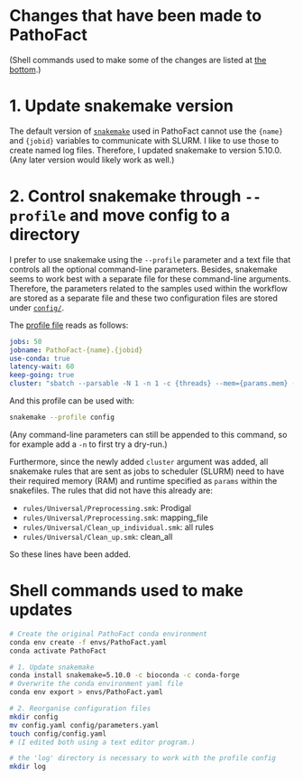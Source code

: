 # Changes that have been made to PathoFact

(Shell commands used to make some of the changes are listed
at [the bottom](#shell-commands-used-to-make-updates).)

# 1. Update snakemake version

The default version of [`snakemake`](https://snakemake.readthedocs.io/)
used in PathoFact cannot use the `{name}` and `{jobid}` variables to 
communicate with SLURM. I like to use those to create named log files.
Therefore, I updated snakemake to version 5.10.0.
(Any later version would likely work as well.)

# 2. Control snakemake through `--profile` and move config to a directory

I prefer to use snakemake using the `--profile` parameter and a text file
that controls all the optional command-line parameters.
Besides, snakemake seems to work best with a separate file for these
command-line arguments.
Therefore, the parameters related to the samples used within the
workflow are stored as a separate file and these two configuration files
are stored under [`config/`](config).

The [profile file](config/config.yaml) reads as follows:

```yaml
jobs: 50
jobname: PathoFact-{name}.{jobid}
use-conda: true
latency-wait: 60
keep-going: true
cluster: "sbatch --parsable -N 1 -n 1 -c {threads} --mem={params.mem} -t {params.runtime} -D . -e log/{name}-{jobid}.err -o log/{name}-{jobid}.out"
```

And this profile can be used with:

```bash
snakemake --profile config
```

(Any command-line parameters can still be appended to this command, so
for example add a `-n` to first try a dry-run.)

Furthermore, since the newly added `cluster` argument was added,
all snakemake rules that are sent as jobs to scheduler (SLURM)
need to have their required memory (RAM) and runtime specified as
`params` within the snakefiles. The rules that did not have this
already are:

 - `rules/Universal/Preprocessing.smk`: Prodigal  
 - `rules/Universal/Preprocessing.smk`: mapping_file  
 - `rules/Universal/Clean_up_individual.smk`: all rules  
 - `rules/Universal/Clean_up.smk`: clean_all

So these lines have been added.

# Shell commands used to make updates

```bash
# Create the original PathoFact conda environment
conda env create -f envs/PathoFact.yaml
conda activate PathoFact

# 1. Update snakemake
conda install snakemake=5.10.0 -c bioconda -c conda-forge
# Overwrite the conda environment yaml file
conda env export > envs/PathoFact.yaml

# 2. Reorganise configuration files
mkdir config
mv config.yaml config/parameters.yaml
touch config/config.yaml
# (I edited both using a text editor program.)

# the 'log' directory is necessary to work with the profile config
mkdir log
```
